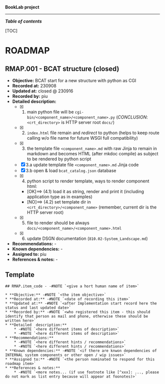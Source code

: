 
**BookLab project**

***

***Table of contents***

[TOC]


# ROADMAP





## RMAP.001 - BCAT structure (closed)

* **Objective:** BCAT start for a new structure with python as CGI
* **Recorded at:** 230908
* **Updated at:** closed @ 230916
* **Recorded by:** piu
* **Detailed  description:**
    * [x] 1. main python file will be `cgi-bin/<component_name>/<component_name>.py` (_CONCLUSION_: `<crt_directory>` is HTTP server root `docs/`)
    * [x] 2. `index.html` file remain and _redirect_ to python (helps to keep route calling w/o file name for future WSGI full compatibility)
    * [x] 3. the template file `<component_name>.md` with raw Jinja to remain in markdown and becomes HTML (after mkdoc compile) as subject to be rendered by python script
    * [x] 3.a update template file `<component_name>.md` Jinja code
    * [x] 3.b open & load `bcat_catalog.json` database
    * [x] 4. python script to render template, ways to render component html:
        * [OK]==> (4.1) load it as string, render and print it (including application type as in examples)
        * [NO]==> (4.2) set template dir in `<crt_directory>/<component_name>` (remember, current dir is the HTTP server root)
    * [x] 5. file to render should be always `docs/<component_name>/<component_name>.html`
    * [x] 6. update DSGN documentation (`810.02-System_Landscape.md`)
* **Recommendations:** -
* **Known dependencies:** -
* **Assigned to:** piu
* **References & notes:** -














## Template

```
## RMAP.item_code - -#NOTE `<give a hort human name of item>`

* **Objective:** -#NOTE `<the item objective>`
* **Recorded at:** -#NOTE `<date of recording this item>`
* **Updated at:** -#NOTE `<after Implementation start record here the status and last updated date>`
* **Recorded by:** -#NOTE `<who registered this item - this should identify that person as mail and phone, otherwise these should be written here>`
* **Detailed  description:**
    * -#NOTE `<here different items of description>`
    * -#NOTE `<here different items of description>`
* **Recommendations:**
    * -#NOTE `<here different hints / recommendations>`
    * -#NOTE `<here different hints / recommendations>`
* **Known dependencies:** -#NOTE `<if there are knwon dependencies of INTERNAL system components or other open / wip issues>`
* **Assigned to:** -#NOTE `<the person nominated to respond for this roadmap item>`
* **References & notes:**
    * -#NOTE `<more notes... (if use footnote like [^xxx]: ..., please do not mark as list entry because will appear at foonotes)>`

```

